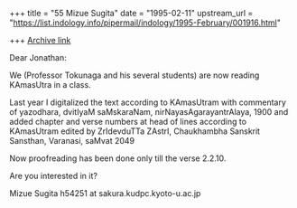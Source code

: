 +++
title = "55 Mizue Sugita"
date = "1995-02-11"
upstream_url = "https://list.indology.info/pipermail/indology/1995-February/001916.html"

+++
[Archive link](https://list.indology.info/pipermail/indology/1995-February/001916.html)

Dear Jonathan:

We (Professor Tokunaga and his several students) are now reading
KAmasUtra in a class.

Last year I digitalized the text according to KAmasUtram with
commentary of yazodhara, dvitIyaM saMskaraNam, nirNayasAgarayantrAlaya, 
1900 and added chapter and verse numbers at head of lines according to 
KAmasUtram edited by ZrIdevduTTa ZAstrI, Chaukhambha Sanskrit Sansthan, 
Varanasi, saMvat 2049

Now proofreading has been done only till the verse 2.2.10. 

Are you interested in it?

Mizue Sugita 
h54251 at sakura.kudpc.kyoto-u.ac.jp






